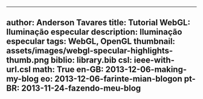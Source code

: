------------------------------
author: Anderson Tavares
title: Tutorial WebGL: Iluminação especular
description: Iluminação especular
tags: WebGL, OpenGL
thumbnail: assets/images/webgl-specular-highlights-thumb.png
biblio: library.bib
csl: ieee-with-url.csl
math: True
en-GB: 2013-12-06-making-my-blog
eo: 2013-12-06-farinte-mian-blogon
pt-BR: 2013-11-24-fazendo-meu-blog
------------------------------
